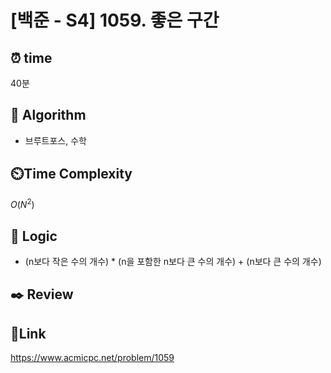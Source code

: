 # [백준 - S4] 1059. 좋은 구간

## ⏰ **time**

40분

## :pushpin: **Algorithm**

- 브루트포스, 수학

## ⏲️**Time Complexity**

$O(N^2)$

## :round_pushpin: **Logic**

- (n보다 작은 수의 개수) * (n을 포함한 n보다 큰 수의 개수) + (n보다 큰 수의 개수)

## :black_nib: **Review**


## 📡**Link**

https://www.acmicpc.net/problem/1059